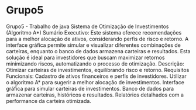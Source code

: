 # Grupo5
Grupo5 - Trabalho de java
Sistema de Otimização de Investimentos (Algoritmo A*)
Sumário Executivo: Este sistema oferece recomendações para a melhor alocação de ativos, considerando perfis de risco e retorno. A interface gráfica permite simular e visualizar diferentes combinações de carteiras, enquanto o banco de dados armazena carteiras e resultados. Esta solução é ideal para investidores que buscam maximizar retornos minimizando riscos, automatizando o processo de otimização.
Descrição: Otimizar carteiras de investimentos, equilibrando risco e retorno. 
Requisitos Funcionais:
Cadastro de ativos financeiros e perfis de investidores.
Utilizar o algoritmo A* para sugerir a melhor alocação de investimentos.
Interface gráfica para simular carteiras de investimentos.
Banco de dados para armazenar carteiras, históricos e resultados.
Relatórios detalhados com a performance da carteira otimizada.
